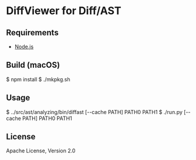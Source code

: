 # DiffViewer for Diff/AST

## Requirements

* [Node.js](https://nodejs.org/en/download/)

## Build (macOS)

   $ npm install
   $ ./mkpkg.sh

## Usage

   $ ../src/ast/analyzing/bin/diffast [--cache PATH] PATH0 PATH1
   $ ./run.py [--cache PATH] PATH0 PATH1

## License

Apache License, Version 2.0
